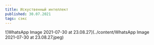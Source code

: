 ```yaml
---
title: Искуственный интеллект
published: 30.07.2021
tags: сэкс
---
```


![WhatsApp Image 2021-07-30 at 23.08.27](../content/WhatsApp Image 2021-07-30 at 23.08.27.jpeg)

